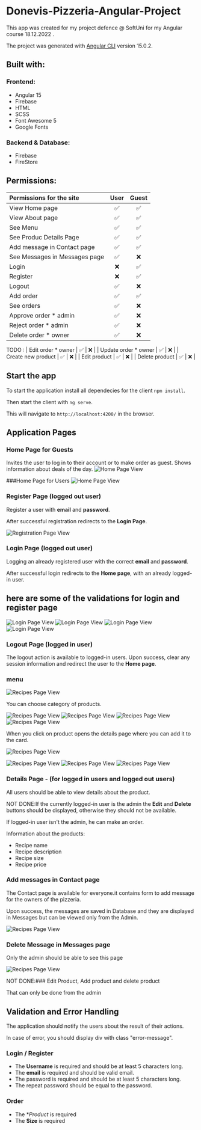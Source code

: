 #  Donevis-Pizzeria-Angular-Project
This app was created for my project defence @ SoftUni for my Angular course 18.12.2022 .

The project was generated with [Angular CLI](https://github.com/angular/angular-cli) version 15.0.2.



## Built with:

### Frontend:

- Angular 15
- Firebase
- HTML
- SCSS
- Font Awesome 5
- Google Fonts

### Backend & Database:

- Firebase
- FireStore

## Permissions:

| **Permissions for the site**   | User | Guest | 
| :--------------------------    | :---:| :---: |
| View Home page                 | ✅   | ✅   |
| View About page                | ✅   | ✅   |
| See Menu                       | ✅   | ✅   |
| See Produc Details Page        | ✅   | ✅   |
| Add message in Contact page    | ✅   | ✅   |
| See Messages in Messages page  | ✅   | ❌   |
| Login                          | ❌   | ✅   |
| Register                       | ❌   | ✅   |
| Logout                         | ✅   | ❌   |
| Add order                      | ✅   | ✅   |
| See orders                     | ✅   | ❌   |
|Approve order * admin           | ✅   | ❌   |
|Reject order * admin            | ✅   | ❌   |
| Delete order * owner           | ✅   | ❌   |


TODO :
| Edit order   * owner           | ✅   | ❌   |
| Update order * owner           | ✅   | ❌   |
| Create new product             | ✅   | ❌   |
| Edit  product                  | ✅   | ❌   |
| Delete product                 | ✅   | ❌   |



## Start the app

To start the application install all dependecies for the client  `npm install`. 

Then start the client with `ng serve`. 

This will navigate to `http://localhost:4200/` in the browser.

## Application Pages

### Home Page for Guests

Invites the user to log in to their account or to make order as guest. Shows information about deals of the day.
![Home Page View](https://github.com/DannyDoneva96/Angular-Project-2022/blob/main/image-readme/home-page-not-logged.jpg) 

   ###Home Page for Users
![Home Page View](https://github.com/DannyDoneva96/Angular-Project-2022/blob/main/image-readme/home-page-lloged.jpg) 


### Register Page (logged out user)

Register a user  with  **email** and **password**. 

After successful registration redirects to the **Login Page**.

 ![Registration Page View](https://github.com/DannyDoneva96/Angular-Project-2022/blob/main/image-readme/reg-page.jpg) 

### Login Page (logged out user)

Logging an already registered user with the correct **email** and **password**.

After successful login redirects to the **Home page**, with an already logged-in user.

## here are some of the validations for login and register page
 ![Login Page View](https://github.com/DannyDoneva96/Angular-Project-2022/blob/main/image-readme/pass%20not%20match.jpg) 
 ![Login Page View](https://github.com/DannyDoneva96/Angular-Project-2022/blob/main/image-readme/pls-enter-pass.jpg) 
 ![Login Page View](https://github.com/DannyDoneva96/Angular-Project-2022/blob/main/image-readme/wrong-pass.jpg) 
 ![Login Page View](https://github.com/DannyDoneva96/Angular-Project-2022/blob/main/image-readme/invalid%20email.jpg) 

### Logout Page (logged in user)

The logout action is available to logged-in users. Upon success, clear any session information and redirect the user to the **Home page**.

### menu
![Recipes Page View](https://github.com/DannyDoneva96/Angular-Project-2022/blob/main/image-readme/menu-page.jpg) 

You can choose category of products.

![Recipes Page View](https://github.com/DannyDoneva96/Angular-Project-2022/blob/main/image-readme/all%20deserts.jpg) 
![Recipes Page View](https://github.com/DannyDoneva96/Angular-Project-2022/blob/main/image-readme/all-drinks.jpg) 
![Recipes Page View](https://github.com/DannyDoneva96/Angular-Project-2022/blob/main/image-readme/all-pizzas.jpg) 
![Recipes Page View](https://github.com/DannyDoneva96/Angular-Project-2022/blob/main/image-readme/all-salad.jpg) 


When you click on product opens the details page where you can add it to the card.


![Recipes Page View](https://github.com/DannyDoneva96/Angular-Project-2022/blob/main/image-readme/bubble-drinks-det-page.jpg) 

![Recipes Page View](https://github.com/DannyDoneva96/Angular-Project-2022/blob/main/image-readme/ice-cream-product-det-page.jpg) 
![Recipes Page View](https://github.com/DannyDoneva96/Angular-Project-2022/blob/main/image-readme/pizza-peperoni-det-page.jpg) 
![Recipes Page View](https://github.com/DannyDoneva96/Angular-Project-2022/blob/main/image-readme/salada-det-page.jpg) 




### Details Page - (for logged in users and logged out users)

All users should be able to view details about the product.

NOT DONE:If the currently logged-in user is the admin the **Edit** and **Delete** buttons should be displayed, otherwise they should not be available.

If logged-in user isn't the admin, he can make an order.

Information about the products:

- Recipe name
- Recipe description
- Recipe size
- Recipe price



### Add messages in Contact page

The Contact page is available for everyone.it contains form to add message for the owners of the pizzeria.

Upon success, the messages are saved in Database and they are displayed in Messages but can be viewed only from the Admin.

![Recipes Page View](https://github.com/DannyDoneva96/Angular-Project-2022/blob/main/image-readme/contact-us.jpg) 


### Delete Message in Messages page

Only the admin should be able to see this page

![Recipes Page View](https://github.com/DannyDoneva96/Angular-Project-2022/blob/main/image-readme/messages.jpg) 


NOT DONE:### Edit Product, Add product and delete product 

That can only be done from the admin


## Validation and Error Handling

The application should notify the users about the result of their actions.

In case of error, you should display div with class "error-message".



### Login / Register

- The **Username** is required and should be at least 5 characters long.
- The **email** is required and should be valid email.
- The password is required and should be at least 5 characters long.
- The repeat password should be equal to the password.


### Order

- The **Product* is required
- The **Size** is required

